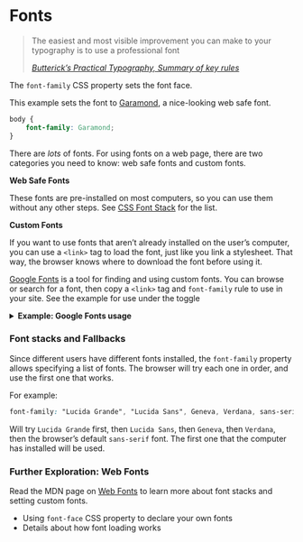 # Fonts

> The easiest and most visible improvement you can make to your typography is to use a professional font
>
> *[Butterick’s Practical Typography, Summary of key rules](https://practicaltypography.com/summary-of-key-rules.html)*

The `font-family` CSS property sets the font face.

This example sets the font to [Garamond](https://en.wikipedia.org/wiki/Garamond), a nice-looking web safe font.

```css
body {
    font-family: Garamond;
}
```

There are *lots* of fonts. For using fonts on a web page, there are two categories you need to know: web safe fonts and custom fonts.

**Web Safe Fonts**

These fonts are pre-installed on most computers, so you can use them without any other steps. See [CSS Font Stack](https://www.cssfontstack.com/) for the list.

**Custom Fonts**

If you want to use fonts that aren’t already installed on the user’s computer, you can use a `<link>` tag to load the font, just like you link a stylesheet. That way, the browser knows where to download the font before using it.

[Google Fonts](https://fonts.google.com/) is a tool for finding and using custom fonts. You can browse or search for a font, then copy a `<link>` tag and `font-family` rule to use in your site. See the example for use under the toggle

<details>
<summary><strong>Example: Google Fonts usage</strong></summary>

For using the font [Merriweather](https://fonts.google.com/specimen/Merriweather) in Regular, *Italic*, and **Bold,** loading from Google fonts.

Add this to the `<head>` in `index.html`

```html
<link rel="preconnect" href="https://fonts.googleapis.com">
<link rel="preconnect" href="https://fonts.gstatic.com" crossorigin>
<link href="https://fonts.googleapis.com/css2?family=Merriweather:ital,wght@0,400;0,700;1,400&display=swap" rel="stylesheet">
```

And use this as the CSS rule for the text to style (in this case, `body`):

```css
body {
    font-family: 'Merriweather', serif;
}
```

Both of these are copied from the Google Fonts page after selecting the fonts.

</details>

### Font stacks and Fallbacks

Since different users have different fonts installed, the `font-family` property allows specifying a list of fonts. The browser will try each one in order, and use the first one that works.

For example:

```css
font-family: "Lucida Grande", "Lucida Sans", Geneva, Verdana, sans-serif;
```

Will try `Lucida Grande` first, then `Lucida Sans`, then `Geneva`, then `Verdana`, then the browser’s default `sans-serif` font. The first one that the computer has installed will be used.

### Further Exploration: Web Fonts

Read the MDN page on [Web Fonts](https://developer.mozilla.org/en-US/docs/Learn/CSS/Styling_text/Web_fonts) to learn more about font stacks and setting custom fonts.

- Using `font-face` CSS property to declare your own fonts
- Details about how font loading works
